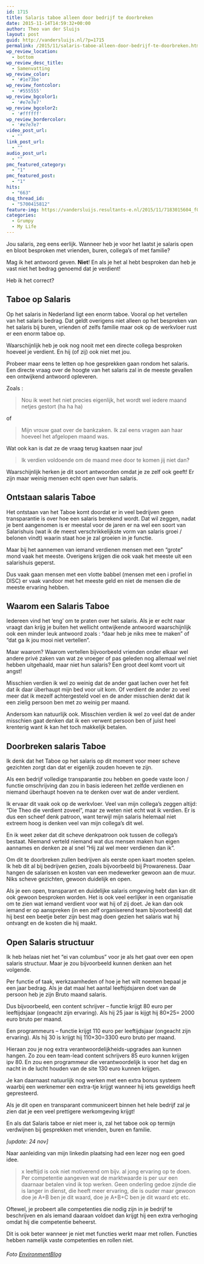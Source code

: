 ```yaml
---
id: 1715
title: Salaris taboe alleen door bedrijf te doorbreken
date: 2015-11-14T14:59:32+00:00
author: Theo van der Sluijs
layout: post
guid: http://vandersluijs.nl/?p=1715
permalink: /2015/11/salaris-taboe-alleen-door-bedrijf-te-doorbreken.html
wp_review_location:
  - bottom
wp_review_desc_title:
  - Samenvatting
wp_review_color:
  - '#1e73be'
wp_review_fontcolor:
  - '#555555'
wp_review_bgcolor1:
  - '#e7e7e7'
wp_review_bgcolor2:
  - '#ffffff'
wp_review_bordercolor:
  - '#e7e7e7'
video_post_url:
  - ""
link_post_url:
  - ""
audio_post_url:
  - ""
pmc_featured_category:
  - "1"
pmc_featured_post:
  - "1"
hits:
  - "663"
dsq_thread_id:
  - "5700415812"
feature-img: https://vandersluijs.resultants-e.nl/2015/11/7183015604_f089b2c1ed_h-e1447363631451.jpg
categories:
  - Grumpy
  - My Life
---
```

Jou salaris, zeg eens eerlijk. Wanneer heb je voor het laatst je salaris open en bloot besproken met vrienden, buren, collega&#8217;s of met familie?

Mag ik het antwoord geven. **Niet**! En als je het al hebt besproken dan heb je vast niet het bedrag genoemd dat je verdient!

Heb ik het correct? <!--more-->

## Taboe op Salaris

Op het salaris in Nederland ligt een enorm taboe. Vooral op het vertellen van het salaris bedrag. Dat geldt overigens niet alleen op het bespreken van het salaris bij buren, vrienden of zelfs familie maar ook op de werkvloer rust er een enorm taboe op.

Waarschijnlijk heb je ook nog nooit met een directe collega besproken hoeveel je verdient. En hij (of zij) ook niet met jou.

Probeer maar eens te letten op hoe gesprekken gaan rondom het salaris. Een directe vraag over de hoogte van het salaris zal in de meeste gevallen een ontwijkend antwoord opleveren.

Zoals :

> Nou ik weet het niet precies eigenlijk, het wordt wel iedere maand netjes gestort (ha ha ha)

of

> Mijn vrouw gaat over de bankzaken. Ik zal eens vragen aan haar hoeveel het afgelopen maand was.

Wat ook kan is dat ze de vraag terug kaatsen naar jou!

> Ik verdien voldoende om de maand mee door te komen jij niet dan?

Waarschijnlijk herken je dit soort antwoorden omdat je ze zelf ook geeft! Er zijn maar weinig mensen echt open over hun salaris.

## Ontstaan salaris Taboe

Het ontstaan van het Taboe komt doordat er in veel bedrijven geen transparantie is over hoe een salaris berekend wordt. Dat wil zeggen, nadat je bent aangenomen is er meestal voor de jaren er na wel een soort van Salarishuis (wat ik de meest verschrikkelijkste vorm van salaris groei / belonen vindt) waarin staat hoe je zal groeien in je functie.

Maar bij het aannemen van iemand verdienen mensen met een &#8220;grote&#8221; mond vaak het meeste. Overigens krijgen die ook vaak het meeste uit een salarishuis geperst.

Dus vaak gaan mensen met een vlotte babbel (mensen met een i profiel in DISC) er vaak vandoor met het meeste geld en niet de mensen die de meeste ervaring hebben.

## Waarom een Salaris Taboe

Iedereen vind het &#8216;eng&#8217; om te praten over het salaris. Als je er echt naar vraagt dan krijg je buiten het wellicht ontwijkende antwoord waarschijnlijk ook een minder leuk antwoord zoals : &#8220;daar heb je niks mee te maken&#8221; of &#8220;dat ga ik jou mooi niet vertellen&#8221;.

Maar waarom? Waarom vertellen bijvoorbeeld vrienden onder elkaar wel andere privé zaken van wat ze vroeger of pas geleden nog allemaal wel niet hebben uitgehaald, maar niet hun salaris? Een groot deel komt voort uit angst!

Misschien verdien ik wel zo weinig dat de ander gaat lachen over het feit dat ik daar überhaupt mijn bed voor uit kom. Of verdient de ander zo veel meer dat ik mezelf achtergesteld voel en de ander misschien denkt dat ik een zielig persoon ben met zo weinig per maand.

Andersom kan natuurlijk ook. Misschien verdien ik wel zo veel dat de ander misschien gaat denken dat ik een verwent persoon ben of juist heel krenterig want ik kan het toch makkelijk betalen.

## Doorbreken salaris Taboe

Ik denk dat het Taboe op het salaris op dit moment voor meer scheve gezichten zorgt dan dat er eigenlijk zouden hoeven te zijn.

Als een bedrijf volledige transparantie zou hebben en goede vaste loon / functie omschrijving dan zou in basis iedereen het zelfde verdienen en niemand überhaupt hoeven na te denken over wat de ander verdient.

Ik ervaar dit vaak ook op de werkvloer. Veel van mijn collega&#8217;s zeggen altijd: &#8220;Die Theo die verdient zoveel&#8221;, maar ze weten niet echt wat ik verdien. Er is dus een scheef denk patroon, want terwijl mijn salaris helemaal niet extreem hoog is denken veel van mijn collega&#8217;s dit wel.

En ik weet zeker dat dit scheve denkpatroon ook tussen de collega&#8217;s bestaat. Niemand verteld niemand wat dus mensen maken hun eigen aannames en denken ze al snel &#8220;Hij zal wel meer verdienen dan ik&#8221;.

Om dit te doorbreken zullen bedrijven als eerste open kaart moeten spelen. Ik heb dit al bij bedrijven gezien, zoals bijvoorbeeld bij Prowareness. Daar hangen de salarissen en kosten van een medewerker gewoon aan de muur. Niks scheve gezichten, gewoon duidelijk en open.

Als je een open, transparant en duidelijke salaris omgeving hebt dan kan dit ook gewoon besproken worden. Het is ook veel eerlijker in een organisatie om te zien wat iemand verdient voor wat hij of zij doet. Je kan dan ook iemand er op aanspreken (in een zelf organiserend team bijvoorbeeld) dat hij best een beetje beter zijn best mag doen gezien het salaris wat hij ontvangt en de kosten die hij maakt.

## Open Salaris structuur

Ik heb helaas niet het &#8220;ei van columbus&#8221; voor je als het gaat over een open salaris structuur. Maar je zou bijvoorbeeld kunnen denken aan het volgende.

Per functie of taak, werkzaamheden of hoe je het wilt noemen bepaal je een jaar bedrag. Als je dat maal het aantal leeftijdsjaren doet van de persoon heb je zijn Bruto maand salaris.

Dus bijvoorbeeld, een content schrijver &#8211; functie krijgt 80 euro per leeftijdsjaar (ongeacht zijn ervaring). Als hij 25 jaar is kijgt hij 80&#215;25= 2000 euro bruto per maand.

Een programmeurs &#8211; functie krijgt 110 euro per leeftijdsjaar (ongeacht zijn ervaring). Als hij 30 is krijgt hij 110&#215;30=3300 euro bruto per maand.

Hieraan zou je nog extra verantwoordelijkheids-upgrades aan kunnen hangen. Zo zou een team-lead content schrijvers 85 euro kunnen krijgen ipv 80. En zou een programmeur die verantwoordelijk is voor het dag en nacht in de lucht houden van de site 130 euro kunnen krijgen.

Je kan daarnaast natuurlijk nog werken met een extra bonus systeem waarbij een werknemer een extra-tje krijgt wanneer hij iets geweldigs heeft gepresteerd.

Als je dit open en transparant communiceert binnen het hele bedrijf zal je zien dat je een veel prettigere werkomgeving krijgt!

En als dat Salaris taboe er niet meer is, zal het taboe ook op termijn verdwijnen bij gesprekken met vrienden, buren en familie.

_[update: 24 nov]_

Naar aanleiding van mijn linkedin plaatsing had een lezer nog een goed idee.

> x leeftijd is ook niet motiverend om bijv. al jong ervaring op te doen. Per competentie aangeven wat de marktwaarde is per uur een daarnaar betalen vind ik top werken. Geen onderling gedoe zijnde die is langer in dienst, die heeft meer ervaring, die is ouder maar gewoon doe je A+B ben je dit waard, doe je A+B+C ben je dit waard etc etc.

Oftewel, je probeert alle competenties die nodig zijn in je bedrijf te beschrijven en als iemand daaraan voldoet dan krijgt hij een extra verhoging omdat hij die competentie beheerst.

Dit is ook beter wanneer je niet met functies werkt maar met rollen. Functies hebben namelijk vaste competenties en rollen niet.

###### _Foto [EnvironmentBlog](https://www.flickr.com/photos/environmentblog/)_